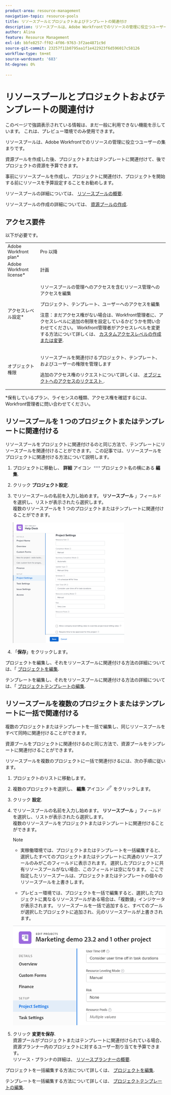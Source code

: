 ```yaml
---
product-area: resource-management
navigation-topic: resource-pools
title: リソースプールとプロジェクトおよびテンプレートの関連付け
description: リソースプールは、Adobe Workfrontでのリソースの管理に役立つユーザーの集まりです。
author: Alina
feature: Resource Management
exl-id: bbfe8257-ff02-4f06-9763-3f2ae4871c9d
source-git-commit: 23257f11b0795aa1f1e422923f6d596017c58126
workflow-type: tm+mt
source-wordcount: '683'
ht-degree: 0%

---
```


# リソースプールとプロジェクトおよびテンプレートの関連付け


<!-- drafted for bulk editing projects: keep this in yellow till this releases to ALL customers - May 1, 2023

Also - take out all the references to Preview and Prod at prod final
-->

<span class="preview">このページで強調表示されている情報は、まだ一般に利用できない機能を示しています。 これは、プレビュー環境でのみ使用できます。</span>


<!--
<div data-mc-conditions="QuicksilverOrClassic.Draft mode">
<p>The sections about how to add resource pools to templates, projects are duplicated from the articles listed in those sections (Editing Projects, Creating a Template, etc).</p>
<p>***I decided to keep these steps here, though, because it's hard to parse through those much lunger articles for just updating this one field.)</p>
</div>
-->

リソースプールは、Adobe Workfrontでのリソースの管理に役立つユーザーの集まりです。

資源プールを作成した後、プロジェクトまたはテンプレートに関連付けて、後でプロジェクトの資源を予算できます。

事前にリソースプールを作成し、プロジェクトに関連付け、プロジェクトを開始する前にリソースを予算設定することをお勧めします。

リソースプールの詳細については、 [リソースプールの概要](../../../resource-mgmt/resource-planning/resource-pools/work-with-resource-pools.md).

リソースプールの作成の詳細については、 [資源プールの作成](../../../resource-mgmt/resource-planning/resource-pools/create-resource-pools.md).

## アクセス要件

以下が必要です。

<table style="table-layout:auto"> 
 <col> 
 <col> 
 <tbody> 
  <tr> 
   <td role="rowheader">Adobe Workfront plan*</td> 
   <td> <p>Pro 以降</p> </td> 
  </tr> 
  <tr> 
   <td role="rowheader">Adobe Workfront license*</td> 
   <td> <p>計画 </p> </td> 
  </tr> 
  <tr> 
   <td role="rowheader">アクセスレベル設定*</td> 
   <td> <p>リソースプールの管理へのアクセスを含むリソース管理へのアクセスを編集</p> <p>プロジェクト、テンプレート、ユーザーへのアクセスを編集</p> <p>注意：まだアクセス権がない場合は、Workfront管理者に、アクセスレベルに追加の制限を設定しているかどうかを問い合わせてください。 Workfront管理者がアクセスレベルを変更する方法について詳しくは、 <a href="../../../administration-and-setup/add-users/configure-and-grant-access/create-modify-access-levels.md" class="MCXref xref">カスタムアクセスレベルの作成または変更</a>.</p> </td> 
  </tr> 
  <tr data-mc-conditions=""> 
   <td role="rowheader">オブジェクト権限</td> 
   <td> <p>リソースプールを関連付けるプロジェクト、テンプレート、およびユーザーの権限を管理します</p> <p>追加のアクセス権のリクエストについて詳しくは、 <a href="../../../workfront-basics/grant-and-request-access-to-objects/request-access.md" class="MCXref xref">オブジェクトへのアクセスのリクエスト </a>.</p> </td> 
  </tr> 
 </tbody> 
</table>

&#42;保有しているプラン、ライセンスの種類、アクセス権を確認するには、Workfront管理者に問い合わせてください。

## リソースプールを 1 つのプロジェクトまたはテンプレートに関連付ける

リソースプールをプロジェクトに関連付けるのと同じ方法で、テンプレートにリソースプールを関連付けることができます。 この記事では、リソースプールをプロジェクトに関連付ける方法について説明します。

1. プロジェクトに移動し、 **詳細** アイコン ![](assets/more-icon.png)プロジェクト名の横にある **編集**.

1. クリック **プロジェクト設定**.

1. でリソースプールの名前を入力し始めます。 **リソースプール** 」フィールドを選択し、リストが表示されたら選択します。\
   複数のリソースプールを 1 つのプロジェクトまたはテンプレートに関連付けることができます。

   ![](assets/nwe-project-settings-in-edit-project-box-350x380.png)

1. 「**保存**」をクリックします。

プロジェクトを編集し、それをリソースプールに関連付ける方法の詳細については、「 [プロジェクトを編集](../../../manage-work/projects/manage-projects/edit-projects.md).

テンプレートを編集し、それをリソースプールに関連付ける方法の詳細については、「 [プロジェクトテンプレートの編集](../../../manage-work/projects/create-and-manage-templates/edit-templates.md).

## リソースプールを複数のプロジェクトまたはテンプレートに一括で関連付ける

複数のプロジェクトまたはテンプレートを一括で編集し、同じリソースプールをすべて同時に関連付けることができます。

資源プールをプロジェクトに関連付けるのと同じ方法で、資源プールをテンプレートに関連付けることができます。

リソースプールを複数のプロジェクトに一括で関連付けるには、次の手順に従います。

1. プロジェクトのリストに移動します。
1. 複数のプロジェクトを選択し、 **編集** アイコン ![](assets/edit-icon.png) をクリックします。

1. クリック **設定**.
1. でリソースプールの名前を入力し始めます。 **リソースプール** 」フィールドを選択し、リストが表示されたら選択します。\
   複数のリソースプールをプロジェクトまたはテンプレートに関連付けることができます。

   >[!NOTE]
   >
   >* 実稼働環境では、プロジェクトまたはテンプレートを一括編集すると、選択したすべてのプロジェクトまたはテンプレートに共通のリソースプールのみがこのフィールドに表示されます。 選択したプロジェクトに共有リソースプールがない場合、このフィールドは空になります。 ここで指定したリソースプールは、プロジェクトまたはテンプレートの個々のリソースプールを上書きします。
   >
   >* <span class="preview">プレビュー環境では、プロジェクトを一括で編集すると、選択したプロジェクトに異なるリソースプールがある場合は、「複数値」インジケータが表示されます。 リソースプールを一括で追加すると、すべてのプールが選択したプロジェクトに追加され、元のリソースプールが上書きされます。</span>


   <span class="preview">![add_resource_pools_to_multiple_projects.png](assets/add-resource-pools-to-multiple-projects-350x358.png)</span>

1. クリック **変更を保存**.\
   資源プールがプロジェクトまたはテンプレートに関連付けられている場合、資源プランナー内のプロジェクトに対するユーザー割り当てを予算できます。\
   リソース・プランナの詳細は、 [リソースプランナーの概要](../../../resource-mgmt/resource-planning/get-started-resource-planner.md).

プロジェクトを一括編集する方法について詳しくは、 [プロジェクトを編集](../../../manage-work/projects/manage-projects/edit-projects.md).

テンプレートを一括編集する方法について詳しくは、 [プロジェクトテンプレートの編集](../../../manage-work/projects/create-and-manage-templates/edit-templates.md).
